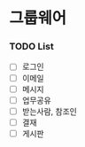 # 그룹웨어

### TODO List
 - [ ] 로그인
 - [ ] 이메일
 - [ ] 메시지
 - [ ] 업무공유
 - [ ] 받는사람, 참조인
 - [ ] 결재
 - [ ] 게시판